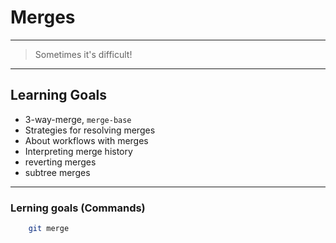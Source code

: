 # Merges

---


> Sometimes it's difficult!


---


## Learning Goals

 * 3-way-merge, `merge-base`
 * Strategies for resolving merges
 * About workflows with merges
 * Interpreting merge history
 * reverting merges
 * subtree merges


---


### Lerning goals (Commands)

```bash
    git merge
```
